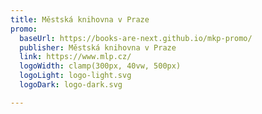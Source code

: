 ```yaml
---
title: Městská knihovna v Praze
promo:
  baseUrl: https://books-are-next.github.io/mkp-promo/
  publisher: Městská knihovna v Praze
  link: https://www.mlp.cz/
  logoWidth: clamp(300px, 40vw, 500px)
  logoLight: logo-light.svg
  logoDark: logo-dark.svg

---
```

